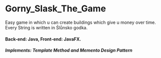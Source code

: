 # Gorny_Slask_The_Game
Easy game in which u can create buildings which give u money over time. Every String is written in Ślůnsko godka.


#### Back-end: Java, Front-end: JavaFX. 

##### Implements: Template Method and Memento Design Pattern

